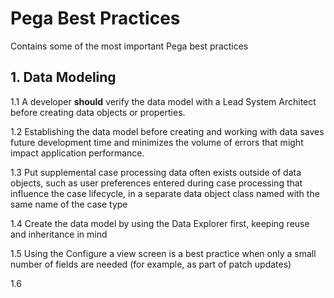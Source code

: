 # Pega Best Practices
Contains some of the most important Pega best practices

## 1. Data Modeling
1.1 A developer **should** verify the data model with a Lead System Architect before creating data objects or properties. 

1.2 Establishing the data model before creating and working with data saves future development time and minimizes the volume of errors that might impact application performance.

1.3 Put supplemental case processing data often exists outside of data objects, such as user preferences entered during case processing that influence the case lifecycle, in a separate data object class named with the same name of the case type

1.4 Create the data model by using the Data Explorer first, keeping reuse and inheritance in mind

1.5 Using the Configure a view screen is a best practice when only a small number of fields are needed (for example, as part of patch updates)

1.6 
